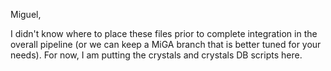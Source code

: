 Miguel,

I didn't know where to place these files prior to complete integration in the overall pipeline (or we can keep a MiGA branch that is better tuned for your needs). For now, I am putting the crystals and crystals DB scripts here.
